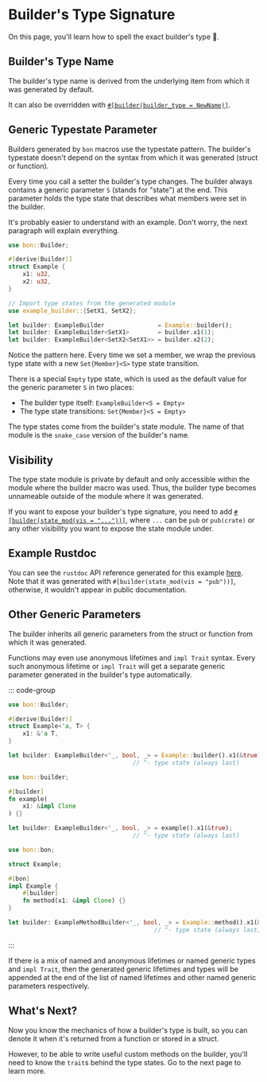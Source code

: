 # Builder's Type Signature

On this page, you'll learn how to spell the exact builder's type 📝.

## Builder's Type Name

The builder's type name is derived from the underlying item from which it was generated by default.

<!--@include: ../../reference/builder/top-level/builder_type.md#name-->

It can also be overridden with [`#[builder(builder_type = NewName)]`](../../reference/builder/top-level/builder_type).

## Generic Typestate Parameter

Builders generated by `bon` macros use the typestate pattern. The builder's typestate doesn't depend on the syntax from which it was generated (struct or function).

Every time you call a setter the builder's type changes. The builder always contains a generic parameter `S` (stands for "state") at the end. This parameter holds the type state that describes what members were set in the builder.

It's probably easier to understand with an example. Don't worry, the next paragraph will explain everything.

```rust
use bon::Builder;

#[derive(Builder)]
struct Example {
    x1: u32,
    x2: u32,
}

// Import type states from the generated module
use example_builder::{SetX1, SetX2};

let builder: ExampleBuilder               = Example::builder();
let builder: ExampleBuilder<SetX1>        = builder.x1(1);
let builder: ExampleBuilder<SetX2<SetX1>> = builder.x2(2);
```

Notice the pattern here. Every time we set a member, we wrap the previous type state with a new `Set{Member}<S>` type state transition.

There is a special `Empty` type state, which is used as the default value for the generic parameter `S` in two places:
- The builder type itself: `ExampleBuilder<S = Empty>`
- The type state transitions: `Set{Member}<S = Empty>`

The type states come from the builder's state module. The name of that module is the `snake_case` version of the builder's name.

## Visibility

The type state module is private by default and only accessible within the module where the builder macro was used. Thus, the builder type becomes unnameable outside of the module where it was generated.

If you want to expose your builder's type signature, you need to add [`#[builder(state_mod(vis = "..."))]`](../../reference/builder/top-level/state_mod), where `...` can be `pub` or `pub(crate)` or any other visibility you want to expose the state module under.

## Example Rustdoc

You can see the `rustdoc` API reference generated for this example [here](https://docs.rs/bon/latest/bon/examples/minimal/). Note that it was generated with `#[builder(state_mod(vis = "pub"))]`, otherwise, it wouldn't appear in public documentation.

## Other Generic Parameters

The builder inherits all generic parameters from the struct or function from which it was generated.

Functions may even use anonymous lifetimes and `impl Trait` syntax. Every such anonymous lifetime or `impl Trait` will get a separate generic parameter generated in the builder's type automatically.

::: code-group

```rust [Struct]
use bon::Builder;

#[derive(Builder)]
struct Example<'a, T> {
    x1: &'a T,
}

let builder: ExampleBuilder<'_, bool, _> = Example::builder().x1(&true);
                                   // ^- type state (always last)
```

```rust [Function]
use bon::builder;

#[builder]
fn example(
    x1: &impl Clone
) {}

let builder: ExampleBuilder<'_, bool, _> = example().x1(&true);
                                   // ^- type state (always last)
```

```rust [Method]
use bon::bon;

struct Example;

#[bon]
impl Example {
    #[builder]
    fn method(x1: &impl Clone) {}
}

let builder: ExampleMethodBuilder<'_, bool, _> = Example::method().x1(&true);
                                         // ^- type state (always last)
```

:::

If there is a mix of named and anonymous lifetimes or named generic types and `impl Trait`, then the generated generic lifetimes and types will be appended at the end of the list of named lifetimes and other named generic parameters respectively.

## What's Next?

Now you know the mechanics of how a builder's type is built, so you can denote it when it's returned from a function or stored in a struct.

However, to be able to write useful custom methods on the builder, you'll need to know the `trait`s behind the type states. Go to the next page to learn more.
